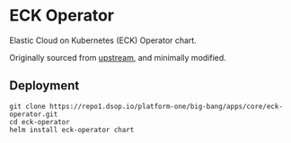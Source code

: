 # ECK Operator

Elastic Cloud on Kubernetes (ECK) Operator chart.

Originally sourced from [upstream](https://github.com/elastic/cloud-on-k8s/tree/master/deploy/eck-operator), and minimally modified.

## Deployment
```
git clone https://repo1.dsop.io/platform-one/big-bang/apps/core/eck-operator.git
cd eck-operator
helm install eck-operator chart 
```

